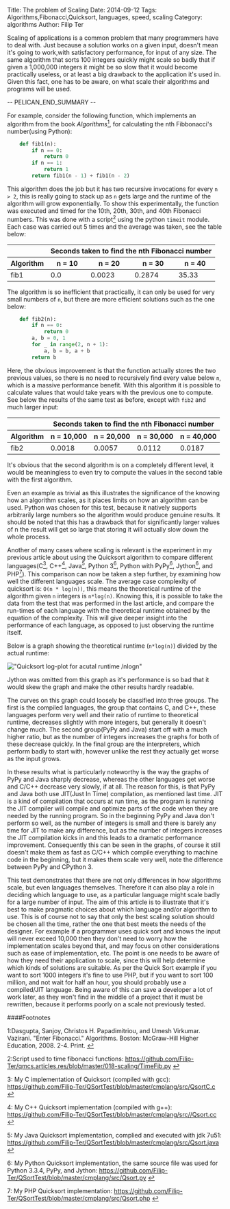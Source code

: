 Title: The problem of Scaling
Date: 2014-09-12
Tags: Algorithms,Fibonacci,Quicksort, languages, speed, scaling
Category: algorithms
Author: Filip Ter

Scaling of applications is a common problem that many programmers have to deal with. Just because a solution works on a given input, doesn't mean it's going to work,with satisfactory performance, for input of any size. The same algorithm that sorts 100 integers quickly might scale so badly that if given a 1,000,000 integers it might be so slow that it would become practically useless, or at least a big drawback to the application it's used in. Given this fact, one has to be aware, on what scale their algorithms and programs will be used.

-- PELICAN_END_SUMMARY --

For example, consider the following function, which implements an algorithm from the book *Algorithms*[<sup>1</sup>](#book)<a id="book_back"></a>, for calculating the nth Fibbonacci's number(using Python):


```python
    def fib1(n):
        if n == 0:
            return 0
        if n == 1:
            return 1
        return fib1(n - 1) + fib1(n - 2)
```

This algorithm does the job but it has two recursive invocations for every `n > 2`, this is really going to stack up as `n` gets large and the runtime of the algorithm will grow exponentially. To show this experimentally, the function was executed and timed for the 10th, 20th, 30th, and 40th Fibonacci numbers. This was done with a script[<sup>2</sup>](#timing)<a id="timig_back"></a> using the python `timeit` module. Each case was carried out 5 times and the average was taken, see the table below:
 
<table><thead><tr><th></th><th colspan="4" align="center">Seconds taken to find the nth Fibonacci number</th></tr>
<tr><th>Algorithm</th><th>n = 10</th><th>n = 20</th><th>n = 30</th><th>n = 40</th></tr></thead>
<tbody><tr><td>fib1</td><td>0.0</td><td>0.0023</td><td>0.2874</td><td>35.33</td></tr></tbody></table>


The algorithm is so inefficient that practically, it can only be used for very small numbers of `n`, but there are more efficient solutions such as the one below:

```python
    def fib2(n):
        if n == 0:
            return 0
        a, b = 0, 1
        for _ in range(2, n + 1):
            a, b = b, a + b
        return b
```

Here, the obvious improvement is that the function actually stores the two previous values, so there is no need to recursively find every value below `n`, which is a massive performance benefit. With this algorithm it is possible to calculate values that would take years with the previous one to compute. See below the results of the same test as before, except with `fib2` and much larger input:

<table><thead><tr><th></th><th colspan="4" align="center">Seconds taken to find the nth Fibonacci number</th></tr>
<tr><th>Algorithm</th><th>n = 10,000</th><th>n = 20,000</th><th>n = 30,000</th><th>n = 40,000</th></tr></thead>
<tbody><tr><td>fib2</td><td>0.0018</td><td>0.0057</td><td>0.0112</td><td>0.0187</td></tr></tbody></table>


It's obvious that the second algorithm is on a completely different level, it would be meaningless to even try to compute the values in the second table with the first algorithm. 

Even an example as trivial as this illustrates the significance of the knowing how an algorithm scales, as it places limits on how an algorithm can be used. Python was chosen for this test, because it natively supports arbitrarily large numbers so the algorithm would produce genuine results. It should be noted that this has a drawback that for significantly larger values of n the result will get so large that storing it will actually slow down the whole process.

Another of many cases where scaling is relevant is the experiment in my previous article about using the Quicksort algorithm to compare different languages(C[<sup>3</sup>](#c)<a id="c_back"></a>, C++[<sup>4</sup>](#cpp)<a id="cpp_back"></a>, Java[<sup>5</sup>](#java)<a id="java_back"></a>, Python 3[<sup>6</sup>](#py)<a id="py_back"></a>, Python with PyPy[<sup>6</sup>](#py)<a id="py_back"></a>, Jython[<sup>6</sup>](#py)<a id="py_back"></a>, and PHP[<sup>7</sup>](#php)<a id="php_back"></a>). This comparison can now be taken a step further, by examining how well the different languages scale. The average case complexity of quicksort is: `O(n * log(n))`, this means the theoretical runtime of the algorithm given `n` integers is `n*log(n)`. Knowing this, it is possible to take the data from the test that was performed in the last article, and compare the run-times of each language with the theoretical runtime obtained by the equation of the complexity. This will give deeper insight into the performance of each language, as opposed to just observing the runtime itself.

Below is a graph showing the theoretical runtime (`n*log(n)`) divided by the actual runtime:

!["Quicksort log-plot for acutal runtime /nlogn"](static/images/qsLogPlot.png "Qsort Log Plot")



Jython was omitted from this graph as it's performance is so bad that it would skew the graph and make the other results hardly readable. 

The curves on this graph could loosely be classified into three groups. The first is the compiled languages, the group that contains C, and C++, these languages perform very well and their ratio of runtime to theoretical runtime, decreases slightly with more integers, but generally it doesn't change much. The second group(PyPy and Java) start off with a much higher ratio, but as the number of integers increases the graphs for both of these decrease quickly. In the final group are the interpreters, which perform badly to start with, however unlike the rest they actually get worse as the input grows.


In these results what is particularly noteworthy is the way the graphs of PyPy and Java sharply decrease, whereas the other languages get worse and C/C++ decrease very slowly, if at all. The reason for this, is that PyPy and Java both use JIT(Just In Time) compilation, as mentioned last time. JIT is a kind of compilation that occurs at run time, as the program is running the JIT compiler will compile and optimize parts of the code when they are needed by the running program. So in the beginning PyPy and Java don't perform so well, as the number of integers is small and there is barely any time for JIT to make any difference, but as the number of integers increases the JIT compilation kicks in and this leads to a dramatic performance improvement. Consequently this can be seen in the graphs, of course it still doesn't make them as fast as C/C++ which compile everything to machine code in the beginning, but it makes them scale very well, note the difference between PyPy and CPython 3. 

This test demonstrates that there are not only differences in how algorithms scale, but even languages themselves. Therefore it can also play a role in deciding which language to use, as a particular language might scale badly for a large number of input. The aim of this article is to illustrate that it's best to make pragmatic choices about which language and/or algorithm to use. This is of course not to say that only the best scaling solution should be chosen all the time, rather the one that best meets the needs of the designer. For example if a programmer uses quick sort and knows the input will never exceed 10,000 then they don't need to worry how the implementation scales beyond that, and may focus on other considerations such as ease of implementation, etc. The point is one needs to be aware of how they need their application to scale, since this will help determine which kinds of solutions are suitable. As per the Quick Sort example if you want to sort 1000 integers it's fine to use PHP, but if you want to sort 100 million, and not wait for half an hour, you should probably use a compiled/JIT language. Being aware of this can save a developer a lot of work later, as they won't find in the middle of a project that it must be rewritten, because it performs poorly on a scale not previously tested.

####Footnotes

<a id="book">1</a>:Dasgupta, Sanjoy, Christos H. Papadimitriou, and Umesh Virkumar. Vazirani. "Enter Fibonacci." Algorithms. Boston: McGraw-Hill Higher Education, 2008. 2-4. Print. [&#x21a9;](#book_back)

<a id="timing">2</a>:Script used to time fibonacci functions: <https://github.com/Filip-Ter/qmcs.articles.res/blob/master/018-scaling/TimeFib.py> [&#x21a9;](#timing_back)

<a id="c">3</a>: My C implementation of Quicksort (compiled with gcc): <https://github.com/Filip-Ter/QSortTest/blob/master/cmplang/src/QsortC.c> [&#x21a9;](#c_back)

<a id="cpp">4</a>: My C++ Quicksort implementation (compiled with g++): <https://github.com/Filip-Ter/QSortTest/blob/master/cmplang/src//Qsort.cc> [&#x21a9;](#cpp_back)

<a id="java">5</a>: My Java Quicksort implementation, complied and executed with jdk 7u51: <https://github.com/Filip-Ter/QSortTest/blob/master/cmplang/src/Qsort.java> [&#x21a9;](#java_back)

<a id="py">6</a>: My Python Quicksort implementation, the same source file was used for Python 3.3.4, PyPy, and Jython: <https://github.com/Filip-Ter/QSortTest/blob/master/cmplang/src/Qsort.py> [&#x21a9;](#py_back)

<a id="php">7</a>: My PHP Quicksort implementation: <https://github.com/Filip-Ter/QSortTest/blob/master/cmplang/src/Qsort.php> [&#x21a9;](#php_back)